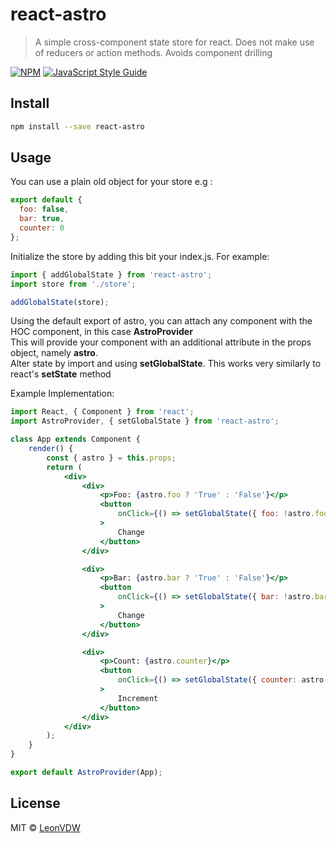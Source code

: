 # react-astro

> A simple cross-component state store for react. Does not make use of reducers or action methods. Avoids component drilling

[![NPM](https://img.shields.io/npm/v/react-astro.svg)](https://www.npmjs.com/package/react-astro) [![JavaScript Style Guide](https://img.shields.io/badge/code_style-standard-brightgreen.svg)](https://standardjs.com)

## Install

```bash
npm install --save react-astro
```

## Usage

You can use a plain old object for your store e.g :

```jsx
export default {
  foo: false,
  bar: true,
  counter: 0
};
```

Initialize the store by adding this bit your index.js. For example:

```jsx
import { addGlobalState } from 'react-astro';
import store from './store';

addGlobalState(store);
```

Using the default export of astro, you can attach any component with the HOC component, in this case **AstroProvider**  
This will provide your component with an additional attribute in the props object, namely **astro**.  
Alter state by import and using **setGlobalState**. This works very similarly to react's **setState** method

Example Implementation:

```jsx
import React, { Component } from 'react';
import AstroProvider, { setGlobalState } from 'react-astro';

class App extends Component {
	render() {
		const { astro } = this.props;
		return (
			<div>
				<div>
					<p>Foo: {astro.foo ? 'True' : 'False'}</p>
					<button
						onClick={() => setGlobalState({ foo: !astro.foo })}
					>
						Change
					</button>
				</div>

				<div>
					<p>Bar: {astro.bar ? 'True' : 'False'}</p>
					<button
						onClick={() => setGlobalState({ bar: !astro.bar })}
					>
						Change
					</button>
				</div>

				<div>
					<p>Count: {astro.counter}</p>
					<button
						onClick={() => setGlobalState({ counter: astro.counter + 1 })}
					>
						Increment
					</button>
				</div>
			</div>
		);
	}
}

export default AstroProvider(App);

```

## License

MIT © [LeonVDW](https://github.com/LeonVDW)
